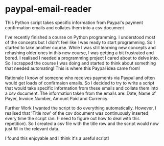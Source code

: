 # paypal-email-reader
This Python script takes specific information from Paypal's payment confirmation emails and collates them into a csv document

I've recently finished a course on Python programming. I understood most of the concepts but I didn't feel like I was ready to start programming. So I started to take another course. While I was still learning new concepts and rehashing older ones in this new course, I was getting a bit frustrated and bored. I realised I needed a programming project I cared about to delve into. So I scrapped the course I was doing and started to think about something that needed automating! This is where this Paypal idea came from!

Rationale
I know of someone who receives payments via Paypal and often would get loads of confirmaion emails. So I decided to try to write a script that would take specific information from these emails and collate them into a csv document. The information taken from the emails are: Date, Name of Payer, Invoice Number, Amount Paid and Currency. 

Further Work
I wanted the script to do everything automatically. However, I realised that 'Title row' of the csv document was continuously inserted every time the script ran. (I need to figure out how to deal with this repetition). So I created a csv file with the title row and the script would now just fill in the relevant data. 

I found this enjoyable and I think it's a useful script! 

